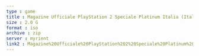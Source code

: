 ```yaml
---
type : game
title : Magazine Ufficiale PlayStation 2 Speciale Platinum Italia (Italy) (En,Fr,De,Es,It)
size : 2.0 G
format : iso
archive : zip
server : myrient
link2 : Magazine%20Ufficiale%20PlayStation%202%20Speciale%20Platinum%20Italia%20%28Italy%29%20%28En%2CFr%2CDe%2CEs%2CIt%29
---
```

